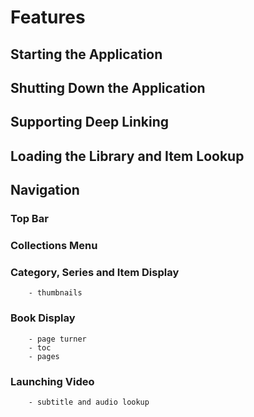
# Features

## Starting the Application

## Shutting Down the Application

## Supporting Deep Linking

## Loading the Library and Item Lookup

## Navigation

### Top Bar

### Collections Menu

### Category, Series and Item Display
		- thumbnails

### Book Display
		- page turner
		- toc
		- pages

### Launching Video
		- subtitle and audio lookup
